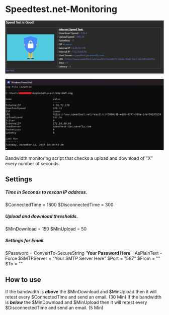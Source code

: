 # Speedtest.net-Monitoring
<p align="center">
  <img src="https://github.com/Tachaeon/Speedtest.net-Monitoring/blob/main/images/email.png" />
</p>
<p align="center">
  <img src="https://github.com/Tachaeon/Speedtest.net-Monitoring/blob/main/images/output.png" />
</p>
Bandwidth monitoring script that checks a upload and download of "X" every number of seconds.

## Settings
##### Time in Seconds to rescan IP address.
$ConnectedTime = 1800
$DisconnectedTime = 300

##### Upload and download thresholds.
$MinDownload = 150
$MinUpload = 50

##### Settings for Email.
$Password = ConvertTo-SecureString '**Your Password Here**' -AsPlainText -Force
$SMTPServer = "Your SMTP Server Here"
$Port = "587"
$From = ""
$To = ""

## How to use
If the bandwidth is **_above_** the $MinDownload and $MinUpload then it will retest every $ConnectedTime and send an email. (30 Min)
If the bandwidth is **_below_** the $MinDownload and $MinUpload then it will retest every $DisconnectedTime and send an email. (5 Min)
